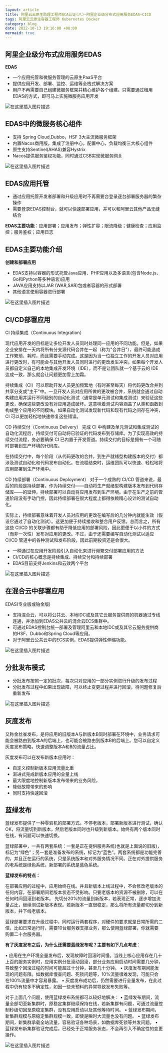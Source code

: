 ```yaml
---
layout: article
title: 阿里云云原生助理工程师ACA认证(八)—阿里企业级分布式应用服务EDAS—CICD
tags: 阿里云云原生容器工程师 Kubernetes Docker
category: blog
date: 2022-10-13 19:16:00 +08:00
mermaid: true
---
```

## 阿里企业级分布式应用服务EDAS
**EDAS**

- 一个应用托管和微服务管理的云原生PaaS平台
- 提供应用开发、部署、监控、运维等全栈式解决方案
- 用户不再需要自己组建微服务框架并精心维护各个组建。只需要通过租用EDAS的方式，即可马上实施微服务应用开发

![在这里插入图片描述](https://img-blog.csdnimg.cn/651ac545a56d4a55b62eac5a1e820792.png)

## EDAS中的微服务核心组件
- 支持 Spring Cloud,Dubbo，HSF 3大主流微服务框架
- 内置Nacos商用版。集成了注册中心，配置中心，负载均衡三大核心组件
- 原生支持Sentinel(AHAS)兼容Hystrix
- Nacos提供服务鉴权功能，同时通过CSB实现微服务网关

![在这里插入图片描述](https://img-blog.csdnimg.cn/55d9952f478643f3adeb74f9eec88834.png)

## EDAS应用托管
- 通过应用托管开发者部署和升级应用时不再需要台登录逐台部署服务器的繁杂操作
- 需要登录EDAS控制台，就可以快速部署应用，并可以和阿里云其他产品无缝结合

**EDAS主要功能**：应用部署；应用发布；弹性扩容；限流降级；健康检查；应用监控；服务鉴权；应用日志

## EDAS主要功能介绍
**创建和部署应用**

- EDAS支持以容器的形式托管Java应用、PHP应用以及多语言(包含Node.js、Go和Python等多种语言)应用
- JAVA应用支持以JAR (WAR,SAR)包或者容器的形式部署
- 其他语言使用容器进行部署

![在这里插入图片描述](https://img-blog.csdnimg.cn/6577e86acd50410fbea720fe42c58725.png)

## CI/CD部署应用
CI 持续集成（Continuous Integration）

现代应用开发的目标是让多位开发人员同时处理同一应用的不同功能。但是，如果企业安排在一天内将所有分支源代码合并在一起（称为"合并日"），最终可能造成工作繁琐、耗时，而且需要手动完成。这是因为当一位独立工作的开发人员对应用进行更改时，有可能会与其他开发人员同时进行的更改发生冲突。如果每个开发人员都自定义自己的本地集成开发环境（IDE），而不是让团队就一个基于云的 IDE 达成一致，那么就会让问题更加雪上加霜。

持续集成（CI）可以帮助开发人员更加频繁地（有时甚至每天）将代码更改合并到共享分支或"主干"中。一旦开发人员对应用所做的更改被合并，系统就会通过自动构建应用并运行不同级别的自动化测试（通常是单元测试和集成测试）来验证这些更改，确保这些更改没有对应用造成破坏。这意味着测试内容涵盖了从类和函数到构成整个应用的不同模块。如果自动化测试发现新代码和现有代码之间存在冲突，CI 可以更加轻松地快速修复这些错误。

CD 持续交付（Continuous Delivery）
完成 CI 中构建及单元测试和集成测试的自动化流程后，持续交付可自动将已验证的代码发布到存储库。为了实现高效的持续交付流程，务必要确保 CI 已内置于开发管道。持续交付的目标是拥有一个可随时部署到生产环境的代码库。

在持续交付中，每个阶段（从代码更改的合并，到生产就绪型构建版本的交付）都涉及测试自动化和代码发布自动化。在流程结束时，运维团队可以快速、轻松地将应用部署到生产环境中。

CD 持续部署（Continuous Deployment）
对于一个成熟的 CI/CD 管道来说，最后的阶段是持续部署。作为持续交付——自动将生产就绪型构建版本发布到代码存储库——的延伸，持续部署可以自动将应用发布到生产环境。由于在生产之前的管道阶段没有手动门控，因此持续部署在很大程度上都得依赖精心设计的测试自动化。

实际上，持续部署意味着开发人员对应用的更改在编写后的几分钟内就能生效（假设它通过了自动化测试）。这更加便于持续接收和整合用户反馈。总而言之，所有这些 CI/CD 的关联步骤都有助于降低应用的部署风险，因此更便于以小件的方式（而非一次性）发布对应用的更改。不过，由于还需要编写自动化测试以适应 CI/CD 管道中的各种测试和发布阶段，因此前期投资还是会很大。

- 一种通过在应用开发阶段引入自动化来进行频繁交付部署应用的方法
- CI/CD的核心概念是持续集成、持续交付和持续部署
- EDAS目前支持Jenkins和云效两个平台


![在这里插入图片描述](https://img-blog.csdnimg.cn/d99950f5186640c0a913d2ec423dd42a.png)

## 在混合云中部署应用

EDAS(专业版或铂金版)

- 支持混合云，可以将公共云、本地IDC或及其它云服务提供商的机器通过专线连通，并添加到EDAS公共云的混合云ECS集群中。
- 可通过EDAS控制台统一部署及管理阿里云和本地IDC或及其它云服务提供商的HSF、Dubbo和Spring Cloud等应用。
- 对于阿里云公共云中的ECS实例，EDAS提供弹性伸缩功能。

![在这里插入图片描述](https://img-blog.csdnimg.cn/17f7bb141b70424bb9601bc43595740f.png)

## 分批发布模式
- 分批发布按照一定的批次，每次只对应用的一部分实例进行升级的发布过程
- 分批发布过程中如果出现故障，可以终止变更过程并进行回滚，待问题修复后重新发布

![在这里插入图片描述](https://img-blog.csdnimg.cn/ded91146bd414e3e91768a7d3fac3252.png)
## 灰度发布

又称金丝雀发布，是将应用的旧版本A与新版本B同时部署在环境中，业务请求可能会被路由到版本A的后端上，也可能会被路由到版本B的后端上。您可以自定义灰度发布策略，快速调整版本A和B的流量占比。

灰度发布可以在发布新版本应用时：

- 自定义控制新版本应用流量比重
- 渐进式完成新版本应用的全量上线
- 最大限度地控制新版本发布带来的业务风险，
- 降低故障带来的影响
- 同时支持快速回滚

## 蓝绿发布

蓝绿发布提供了一种零宕机的部署方式。不停老版本，部署新版本进行测试，确认OK，将流量切到新版本，然后老版本同时也升级到新版本。始终有两个版本同时在线，有问题可以快速切换。

蓝绿部署中，一共有两套系统：一套是正在提供服务系统(也就是上面说的旧版)，标记为“绿色”；另一套是准备发布的系统，标记为“蓝色”。两套系统都是功能完善的，并且正在运行的系统，只是系统版本和对外服务情况不同。正在对外提供服务的老系统是绿色系统，新部署的系统是蓝色系统。

**蓝绿发布的特点：**

在部署应用的过程中，应用始终在线。并且新版本上线过程中，不会修改老版本的任何内容，在部署期间老版本状态不受影响。只要老版本的资源不被删除，可以在任何时间回滚到老版本。
先切分20%的流量到新版本，若表现正常，逐步增加流量占比，继续测试新版本表现。若新版本一直很稳定，那么将所有流量都切分到新版本，并下线老版本。

蓝绿部署要求在升级过程中，同时运行两套程序，对硬件的要求就是日常所需的二倍，比如日常运行时，需要10台服务器支撑业务，那么使用蓝绿部署，你就需要购置二十台服务器。

**有了灰度发布之后，为什么还需要蓝绿发布呢？主要有如下几点考虑**：

• 应用在生产环境全量发布后，发现故障时回滚时间慢。当线上核心应用存在几十上百的服务实例时，应用实例分批滚动回滚，部分业务应用启动时间需要几分钟，导致整个回滚过程的时间可能超过十分钟，甚至几十分钟。
• 灰度发布期间能发现的问题有限。如数据库慢查问题、死锁问题等，10%流量很难发现，可能只会在100%流量中才容易暴露。
• 灰度发布成功后，仍然需要进行全量发布，在此过程中仍有较多不确定性，如因一些未预料的异常导致发布失败等。

对于上面几个问题，使用蓝绿发布系统都可以较好地解决：
•  蓝绿发布期间，流量全部切至新集群时，原稳定集群继续保持在线，若新集群有问题，可通过流量控制秒级切回至原稳定集群，没有应用启动以及其他等待时间。
• 蓝绿发布期间，新集群规模与原稳定集群规模一致，即使是瞬时大流量也没有问题。
• 蓝绿发布期间，新集群承载全站流量，容易验证各种场景，如数据库死锁等并发问题。
• 蓝绿发布新集群验证完成后，已经处于正常服务状态，不会再引入不确定性的变更操作。


![在这里插入图片描述](https://img-blog.csdnimg.cn/f33971df36214b849ec892639adee888.png)


